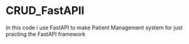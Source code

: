 # CRUD_FastAPII
In this code i use FastAPI to make Patient Management system for just practing the FastAPI framework 
